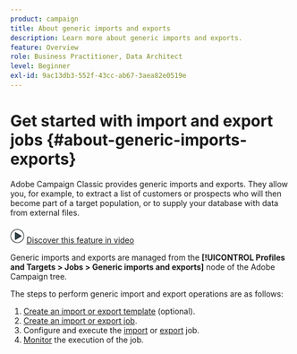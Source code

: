 ```yaml
---
product: campaign
title: About generic imports and exports
description: Learn more about generic imports and exports.
feature: Overview
role: Business Practitioner, Data Architect
level: Beginner
exl-id: 9ac13db3-552f-43cc-ab67-3aea82e0519e
---
```

# Get started with import and export jobs {#about-generic-imports-exports}

Adobe Campaign Classic provides generic imports and exports. They allow you, for example, to extract a list of customers or prospects who will then become part of a target population, or to supply your database with data from external files.

![](assets/do-not-localize/how-to-video.png) [Discover this feature in video](../../platform/using/exporting-and-importing-profiles.md#import-profiles-video)

Generic imports and exports are managed from the **[!UICONTROL Profiles and Targets > Jobs > Generic imports and exports]** node of the Adobe Campaign tree.

The steps to perform generic import and export operations are as follows:

1. [Create an import or export template](../../platform/using/creating-import-export-templates.md) (optional).
1. [Create an import or export job](../../platform/using/creating-import-export-jobs.md).
1. Configure and execute the [import](../../platform/using/executing-import-jobs.md) or [export](../../platform/using/executing-export-jobs.md) job.
1. [Monitor](../../platform/using/monitoring-jobs-execution.md) the execution of the job.
